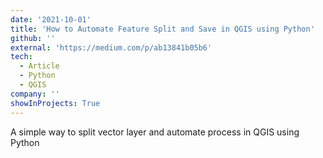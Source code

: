 ```yaml
---
date: '2021-10-01'
title: 'How to Automate Feature Split and Save in QGIS using Python'
github: ''
external: 'https://medium.com/p/ab13841b05b6'
tech:
  - Article
  - Python
  - QGIS
company: ''
showInProjects: True
---
```

A simple way to split vector layer and automate process in QGIS using Python
